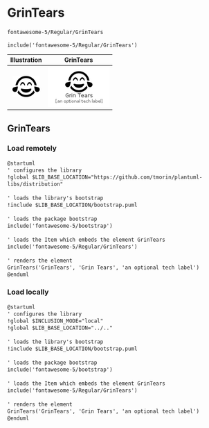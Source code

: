 # GrinTears


```text
fontawesome-5/Regular/GrinTears
```

```text
include('fontawesome-5/Regular/GrinTears')
```



| Illustration | GrinTears |
| :---: | :---: |
| ![illustration for Illustration](../../fontawesome-5/Regular/GrinTears.png) | ![illustration for GrinTears](../../fontawesome-5/Regular/GrinTears.Local.png) |




## GrinTears

### Load remotely
```plantuml
@startuml
' configures the library
!global $LIB_BASE_LOCATION="https://github.com/tmorin/plantuml-libs/distribution"

' loads the library's bootstrap
!include $LIB_BASE_LOCATION/bootstrap.puml

' loads the package bootstrap
include('fontawesome-5/bootstrap')

' loads the Item which embeds the element GrinTears
include('fontawesome-5/Regular/GrinTears')

' renders the element
GrinTears('GrinTears', 'Grin Tears', 'an optional tech label')
@enduml
```

### Load locally
```plantuml
@startuml
' configures the library
!global $INCLUSION_MODE="local"
!global $LIB_BASE_LOCATION="../.."

' loads the library's bootstrap
!include $LIB_BASE_LOCATION/bootstrap.puml

' loads the package bootstrap
include('fontawesome-5/bootstrap')

' loads the Item which embeds the element GrinTears
include('fontawesome-5/Regular/GrinTears')

' renders the element
GrinTears('GrinTears', 'Grin Tears', 'an optional tech label')
@enduml
```

